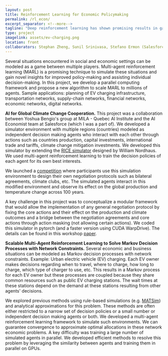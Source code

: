 ```yaml
---
layout: post
title: Reinforcement Learning for Economic Policymaking
permalink: /rl_econ/
excerpt_separator: <!--more-->
tagline: "Deep reinforcement learning has shown promising results in games with a limited number of agents such as Chess, Go, Poker, etc. We develop methods to go beyond few agent settings and apply it to microeconomic simulations for finding general equilibria and optimal agent policies."
type: project
imagelink: assets/ev-charging.png
location: front
collaborators: Stephan Zheng, Sunil Srinivasa, Stefano Ermon (Salesforce Research)
---
```


Several situations encountered in social and economic settings can be modeled as a game between multiple players. Multi-agent reinforcement learning (MARL) is a promising technique to simulate these situations and gain novel insights for improved policy-making and assisting individual decision-making. In this project, we develop a parallel computing framework and propose a new algorithm to scale MARL to millions of agents. Sample applications: planning of EV charging infrastructure, transportation networks, supply-chain networks, financial networks, economic networks, digital networks.

**AI for Global Climate Change Cooperation.**
This project was a collaboration between Yoshua Bengio's group at MILA - Quebec AI Institute and the AI Economist team at Salesforce (which I was a part of). We developed a simulator environment with multiple regions (countries) modeled as independent decision making agents who interact with each other through actions such as countries production, capital investments, international trade and tariffs, climate change mitigation investments. We developed this simulator by extending the [RICE simulator](https://williamnordhaus.com/dicerice-models) designed by William Nordhaus. We used multi-agent reinforcement learning to train the decision policies of each agent for its own best interests.

We launched a [competition](https://www.ai4climatecoop.org/) where participants use this simulation environment to design their own negotiation protocols such as bilateral agreements, climate clubs, etc. The simulated agents interact in this modified environment and observe its effect on the global production and temperature change across 100 years.

A key challenge in this project was to conceptualize a modular framework that would allow the implementation of any general negotiation protocol by fixing the core actions and their effect on the production and climate outcomes and a bridge between the negotiation agreements and core actions through action masking (not allowing certain actions). We coded this simulator in pytorch (and a faster version using CUDA WarpDrive). The details can be found in this workshop [paper](https://arxiv.org/pdf/2208.07004.pdf). 


**Scalable Multi-Agent Reinforcement Learning to Solve Markov Decision Processes with Network Constraints.**
Several economic and business situations can be modeled as Markov decision processes with network constraints. Example: Urban electric vehicle (EV) charging. Each EV owner makes decisions regarding when to travel, where to charge, how long to charge, which type of charger to use, etc. This results in a Markov process for each EV owner but these processes are coupled because they share common resources such as public EV charging stations. The wait times at these stations depend on the demand at these stations resulting from other agents' decisions.

We explored previous methods using rule-based simulations (e.g. [MATSim](https://www.matsim.org/)) and analytical approximations for this problem. These methods are often either restricted to a narrow set of decision policies or a small number or independent decision making agents or both. We developed a multi-agent reinforcement learning framework to simulate such environments. We can guarantee convergence to approximate optimal allocations in these network economic problems. A key difficulty was training a large number of simulated agents in parallel. We developed efficient methods to resolve this problem by leveraging the similarity between agents and training them in parallel on GPUs.